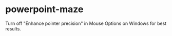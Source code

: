 # powerpoint-maze

Turn off "Enhance pointer precision" in Mouse Options on Windows for best results.
